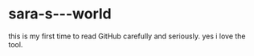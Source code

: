 # sara-s---world
this is my first time to read GitHub carefully and seriously.
yes i love the tool.
